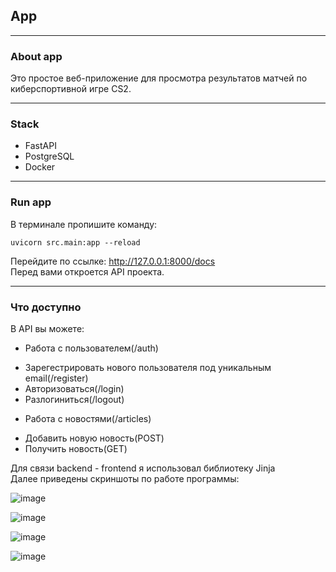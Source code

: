 ## App

---

### About app
Это простое веб-приложение для просмотра результатов матчей по киберспортивной игре CS2.

---

### Stack
- FastAPI
- PostgreSQL
- Docker

---

### Run app
В терминале пропишите команду: 
```no-highlight
uvicorn src.main:app --reload  
```

Перейдите по ссылке: http://127.0.0.1:8000/docs  
Перед вами откроется API проекта.  

---

### Что доступно
В API вы можете:  

* Работа с пользователем(/auth)
 - Зарегестрировать нового пользователя под уникальным email(/register)
 - Авторизоваться(/login)
 - Разлогиниться(/logout)
* Работа с новостями(/articles)
 - Добавить новую новость(POST)
 - Получить новость(GET)

Для связи backend - frontend я использовал библиотеку Jinja  
Далее приведены скриншоты по работе программы:  
 

![image](https://github.com/BurntOutBlunt/Web/assets/109072330/82158353-4156-422c-8d48-dd14e04f84b9)  

![image](https://github.com/BurntOutBlunt/Web/assets/109072330/eb0ce0bc-1712-4743-aea3-f77d59c5f609)  

![image](https://github.com/BurntOutBlunt/Web/assets/109072330/10483785-19f3-4290-bab7-d432245678cf)  

![image](https://github.com/BurntOutBlunt/Web/assets/109072330/aa4002b2-f0d8-40b6-a85b-87ea641c4892)
